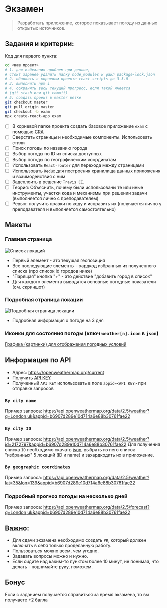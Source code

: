# Экзамен

>Разработать приложение, которое показывает погоду из данных открытых источников.

## Задания и критерии:

Код для первого пункта:

```bash
cd <ваш проект>
# 1. для избежания проблем при деплое,
# стоит заранее удалить папку node_modules и файл package-lock.json
# 2. обновить в корневом проекте react-scripts до 3.3.0
# 3. выполнить npm i
# 4. сохранить весь текущий прогресс, если такой имеется
# (git stash или git commit)
# 5. создать проект в master ветке
git checkout master
git pull origin master
git checkout -b exam
npx create-react-app exam
```

- [ ] В корневой папке проекта создать базовое приложение `exam` с помощью [CRA](https://github.com/facebook/create-react-app#quick-overview)
- [ ] Сверстать страницы и необходимые компоненты. Использовать стили
- [ ] Поиск погоды по названию города
- [ ] Выбор погоды по ID из списка доступных
- [ ] Выбор погоды по географическим координатам
- [ ] Использовать `React-router` для перехода между страницами
- [ ] Использовать `Redux` для построения хранилища данных приложения и взаимодействия с ним
- [ ] Задеплоить в решение `Travis CI`.
- [ ] Теория: Объяснить, почему были использованы те или иные инструменты, участки кода и механизмы при решении задачи (выполняется лично с преподавателем)
- [ ] Ревью: получить правки по коду и исправить их (получается лично у преподавателя и выполняется самостоятельно)

## Макеты

### Главная страница
![Список локаций](./1.jpeg)

* Первый элемент - это текущая геопозиция
* Все последующие элементы - хардкод избранных из полученного списка (про список id городов ниже)
* "Парящая" кнопка "+" - это действие "добавить город в список"
* Для каждого элемента выводятся основные погодные показатели (см. скриншот)

### Подробная страница локации
![Подробная страница локации](./2.jpeg)
* Подробная информация о погоде на 3 дня

### Иконки для состояния погоды (ключ `weather[n].icon` в `json`)
[Графика (картинки) для отображения погодных условий](https://openweathermap.org/weather-conditions)

## Информация по API

* Адрес: https://openweathermap.org/current
* Получить [API KEY](https://home.openweathermap.org/users/sign_up)
* Полученный `API KEY` использовать в поле `appid=<API KEY>` при отправке запросов

### `By city name`

Пример запроса: https://api.openweathermap.org/data/2.5/weather?q=London,uk&appid=b6907d289e10d714a6e88b30761fae22

### `By city ID`

Пример запроса: https://api.openweathermap.org/data/2.5/weather?id=2172797&appid=b6907d289e10d714a6e88b30761fae22
Для получения списка `ID` необходимо скачать [json](http://bulk.openweathermap.org/sample/city.list.json.gz), выбрать из него список "избранных" 5 локаций (ID и name) и захардкодить их в приложение.

### `By geographic coordinates`

Пример запроса: https://api.openweathermap.org/data/2.5/weather?lat=35&lon=139&appid=b6907d289e10d714a6e88b30761fae22

### Подробный прогноз погоды на несколько дней

Пример запроса: https://api.openweathermap.org/data/2.5/forecast?q=London,uk&appid=b6907d289e10d714a6e88b30761fae22

## Важно:

* Для сдачи экзамена необходимо создать `PR`, который должен включать в себя только проделанную работу.
* Пользоваться можно всем, чем угодно.
* Задавать вопросы можно и нужно.
* Если сидите над каким-то пунктом более 10 минут, не понимая, что делать - поднимайте руку, поможем.

## Бонус

Если с заданием получается справиться за время экзамена, то вы получаете +2 балла
